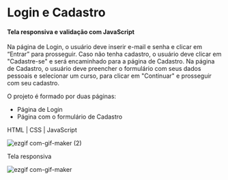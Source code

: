 <h1>Login e Cadastro</h1>
<h4>Tela responsiva e validação com JavaScript</h4>

Na página de Login, o usuário deve inserir e-mail e senha e clicar em “Entrar” para prosseguir. Caso não tenha cadastro, o usuário deve clicar em "Cadastre-se" e será encaminhado para a página de Cadastro. Na página de Cadastro, o usuário deve preencher o formulário com seus dados pessoais e selecionar um curso, para clicar em "Continuar" e prosseguir com seu cadastro.

O projeto é formado por duas páginas: 
- Página de Login
- Página com o formulário de Cadastro


HTML | CSS | JavaScript

![ezgif com-gif-maker (2)](https://user-images.githubusercontent.com/85963623/164264778-476b2c2b-83bc-4bbc-94e1-e03f5ddfeebe.gif)

Tela responsiva

![ezgif com-gif-maker](https://user-images.githubusercontent.com/85963623/167156846-f78e5aec-5970-4113-9475-51f2c982aa37.gif)
